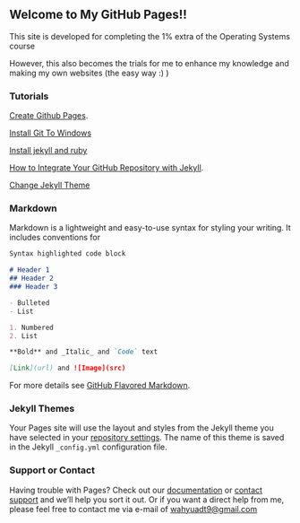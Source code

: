 ﻿## Welcome to My GitHub Pages!!

This site is developed for completing the 1% extra of the Operating Systems course

However, this also becomes the trials for me to enhance my knowledge and making my own websites (the easy way :) )

### Tutorials

[Create Github Pages](tutorials/2019-01-09-GitHubPages.md).

[Install Git To Windows](/tutorials/Install_Git_to_Windows.md) 

[Install jekyll and ruby](/tutorials/2019-01-09-RubyandJekyllInstallation.md)

[How to Integrate Your GitHub Repository with Jekyll](/tutorials/CommandsUsingJekyll.md).

[Change Jekyll Theme](/tutorials/ChangeJekyllTheme.md)



### Markdown

Markdown is a lightweight and easy-to-use syntax for styling your writing. It includes conventions for

```markdown
Syntax highlighted code block

# Header 1
## Header 2
### Header 3

- Bulleted
- List

1. Numbered
2. List

**Bold** and _Italic_ and `Code` text

[Link](url) and ![Image](src)
```

For more details see [GitHub Flavored Markdown](https://guides.github.com/features/mastering-markdown/).

### Jekyll Themes

Your Pages site will use the layout and styles from the Jekyll theme you have selected in your [repository settings](https://github.com/wahyuadt/coba/settings). The name of this theme is saved in the Jekyll `_config.yml` configuration file.

### Support or Contact

Having trouble with Pages? Check out our [documentation](https://help.github.com/categories/github-pages-basics/) or [contact support](https://github.com/contact) and we’ll help you sort it out.
Or if you want a direct help from me, please feel free to contact me via e-mail of wahyuadt9@gmail.com
